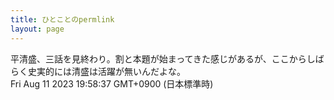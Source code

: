 ```yaml
---
title: ひとことのpermlink
layout: page
---
```

<div class="box" dt="1691751517209">
  平清盛、三話を見終わり。割と本題が始まってきた感じがあるが、ここからしばらく史実的には清盛は活躍が無いんだよな。
  <div class="content is-small">Fri Aug 11 2023 19:58:37 GMT+0900 (日本標準時)</div>
</div>